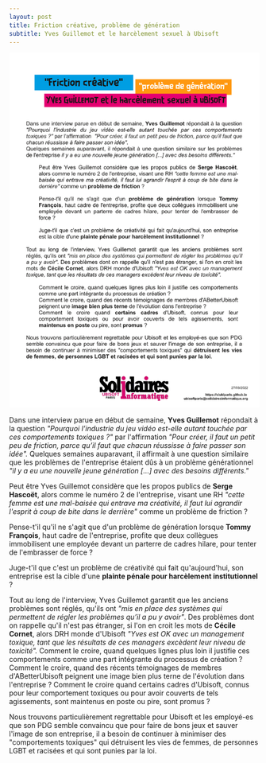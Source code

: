 ```yaml
---
layout: post
title: Friction créative, problème de génération
subtitle: Yves Guillemot et le harcèlement sexuel à Ubisoft
---
```



![SIUbiParis](../assets/img/UbisoftParis_Affichage_038.png)

Dans une interview parue en début de semaine, **Yves Guillemot** répondait à la question *"Pourquoi l’industrie du jeu vidéo est-elle autant touchée par ces comportements toxiques ?"* par l'affirmation  *"Pour créer, il faut un petit peu de friction, parce qu’il faut que chacun réussisse à faire passer son idée".*
Quelques semaines auparavant, il affirmait à une question similaire que les problèmes de l'entreprise étaient dûs à un problème générationnel *"il y a eu une nouvelle jeune génération [...] avec des besoins différents."*

Peut être Yves Guillemot considère que les propos publics de **Serge Hascoët**, alors comme le numéro 2 de l'entreprise, visant une RH *"cette femme est une mal-baisée qui entrave ma créativité, il faut lui agrandir l'esprit à coup de bite dans le derrière"* comme un problème de friction ?

Pense-t'il qu'il ne s'agit que d'un problème de génération lorsque **Tommy François**, haut cadre de l'entreprise, profite que deux collègues immobilisent une employée devant un parterre de cadres hilare, pour tenter de l'embrasser de force ?

Juge-t'il que c'est un problème de créativité qui fait qu'aujourd'hui, son entreprise est la cible d'une **plainte pénale pour harcèlement institutionnel** ?


Tout au long de l'interview, Yves Guillemot garantit que les anciens problèmes sont réglés, qu'ils ont *"mis en place des systèmes qui permettent de régler les problèmes qu’il a pu y avoir"*. Des problèmes dont on rappelle qu'il n'est pas étranger, si l'on en croit les mots de **Cécile Cornet**, alors DRH monde d'Ubisoft *"Yves est OK avec un management toxique, tant que les résultats de ces managers excèdent leur niveau de toxicité".*
Comment le croire, quand quelques lignes plus loin il justifie ces comportements comme une part intégrante du processus de création ? 
Comment le croire, quand des récents témoignages de membres d'ABetterUbisoft peignent une image bien plus terne de l'évolution dans l'entreprise ? 
Comment le croire quand certains cadres d'Ubisoft, connus pour leur comportement toxiques ou pour avoir couverts de tels agissements, sont maintenus en poste ou pire, sont promus ?

Nous trouvons particulièrement regrettable pour Ubisoft et les employé-es que son PDG semble convaincu que pour faire de bons jeux et sauver l'image de son entreprise, il a besoin de continuer à minimiser des "comportements toxiques" qui détruisent les vies de femmes, de personnes LGBT et racisées et qui sont punies par la loi.
